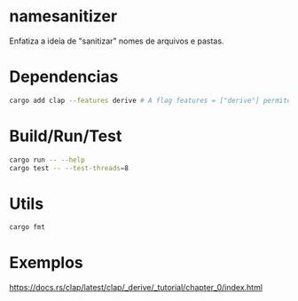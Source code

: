 # namesanitizer

Enfatiza a ideia de "sanitizar" nomes de arquivos e pastas.

# Dependencias

```bash
cargo add clap --features derive # A flag features = ["derive"] permite usar macros derivadas para facilitar a definição de argumentos de linha de comando.
```

# Build/Run/Test

```bash
cargo run -- --help
cargo test -- --test-threads=8
```

# Utils
```bash
cargo fmt
```

# Exemplos

https://docs.rs/clap/latest/clap/_derive/_tutorial/chapter_0/index.html
